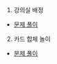 
1. 강의실 배정
* [문제 풀이](https://ht.oopy.io/fa27bae7-f86c-41d2-a04a-3e0e49ca7724)

2. 카드 합체 놀이
* [문제 풀이](https://ht.oopy.io/a1047d6e-19ca-44b0-970d-05378e4ed6a6)
